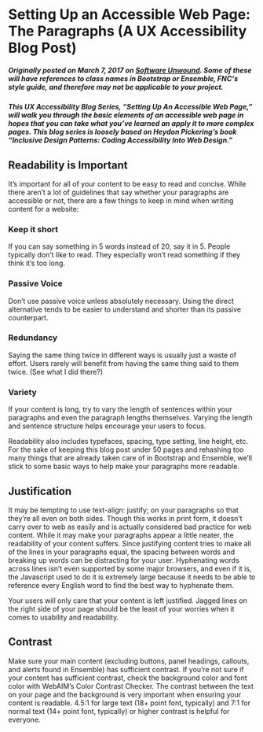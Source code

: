 # Setting Up an Accessible Web Page: The Paragraphs (A UX Accessibility Blog Post)
##### Originally posted on March 7, 2017 on [Software Unwound](https://softwareunwound.com/2017/03/07/setting-up-an-accessible-web-page-the-paragraph-a-ux-accessibility-blog-post/). Some of these will have references to class names in Bootstrap or Ensemble, FNC's style guide, and therefore may not be applicable to your project.

##### This UX Accessibility Blog Series, “Setting Up An Accessible Web Page,” will walk you through the basic elements of an accessible web page in hopes that you can take what you’ve learned an apply it to more complex pages. This blog series is loosely based on Heydon Pickering’s book “Inclusive Design Patterns: Coding Accessibility Into Web Design.”

<h2>Readability is Important</h2>
<p>It’s important for all of your content to be easy to read and concise. While there aren’t a lot of guidelines that say whether your paragraphs are accessible or not, there are a few things to keep in mind when writing content for a website:</p>
<h3>Keep it short</h3>
<p>If you can say something in 5 words instead of 20, say it in 5. People typically don’t like to read. They especially won’t read something if they think it’s too long. </p>
<h3>Passive Voice</h3>
<p>Don’t use passive voice unless absolutely necessary. Using the direct alternative tends to be easier to understand and shorter than its passive counterpart. </p>
<h3>Redundancy</h3>
<p>Saying the same thing twice in different ways is usually just a waste of effort. Users rarely will benefit from having the same thing said to them twice. (See what I did there?)</p>
<h3>Variety</h3>
<p>If your content is long, try to vary the length of sentences within your paragraphs and even the paragraph lengths themselves. Varying the length and sentence structure helps encourage your users to focus.</p>

<p>Readability also includes typefaces, spacing, type setting, line height, etc. For the sake of keeping this blog post under 50 pages and rehashing too many things that are already taken care of in Bootstrap and Ensemble, we’ll stick to some basic ways to help make your paragraphs more readable. </p>

<h2>Justification</h2>
<p>It may be tempting to use text-align: justify; on your paragraphs so that they’re all even on both sides. Though this works in print form, it doesn’t carry over to web as easily and is actually considered bad practice for web content. While it may make your paragraphs appear a little neater, the readability of your content suffers. Since justifying content tries to make all of the lines in your paragraphs equal, the spacing between words and breaking up words can be distracting for your user. Hyphenating words across lines isn’t even supported by some major browsers, and even if it is, the Javascript used to do it is extremely large because it needs to be able to reference every English word to find the best way to hyphenate them. </p>
<p>Your users will only care that your content is left justified. Jagged lines on the right side of your page should be the least of your worries when it comes to usability and readability.  </p>

<h2>Contrast</h2>
<p>Make sure your main content (excluding buttons, panel headings, callouts, and alerts found in Ensemble) has sufficient contrast. If you’re not sure if your content has sufficient contrast, check the background color and font color with WebAIM’s Color Contrast Checker. The contrast between the text on your page and the background is very important when ensuring your content is readable. 4.5:1 for large text (18+ point font, typically) and 7:1 for normal text (14+ point font, typically) or higher contrast is helpful for everyone.</p>
